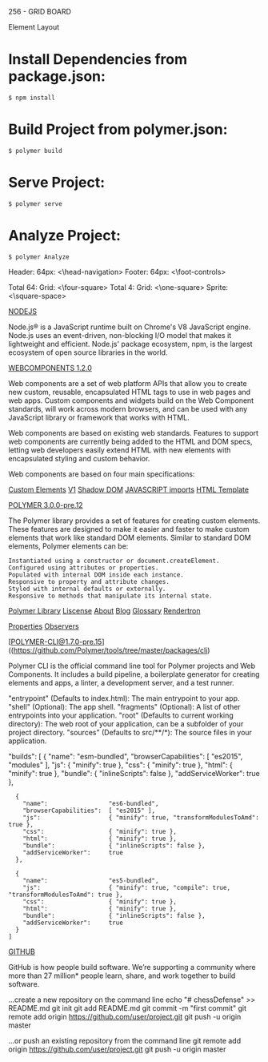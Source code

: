 256 - GRID BOARD

Element Layout

  # Install Dependencies from package.json:
    $ npm install
  
  # Build Project from polymer.json:
    $ polymer build

  # Serve Project:
    $ polymer serve

  # Analyze Project:
    $ polymer Analyze

  Header: 64px: <\head-navigation>
  Footer: 64px: <\foot-controls>

  Total 64: Grid:   <\four-square>
  Total 4:  Grid:   <\one-square>
            Sprite: <\square-space>

[NODEJS](https://nodejs.org/en/)

  Node.js® is a JavaScript runtime built on Chrome's V8 JavaScript engine. Node.js uses an event-driven, non-blocking I/O model that makes it lightweight and efficient. Node.js' package ecosystem, npm, is the largest ecosystem of open source libraries in the world.

[WEBCOMPONENTS 1.2.0](https://www.webcomponents.org/)

  Web components are a set of web platform APIs that allow you to create new custom, reusable, encapsulated HTML tags to use in web pages and web apps. Custom components and widgets build on the Web Component standards, will work across modern browsers, and can be used with any JavaScript library or framework that works with HTML.

  Web components are based on existing web standards. Features to support web components are currently being added to the HTML and DOM specs, letting web developers easily extend HTML with new elements with encapsulated styling and custom behavior.

  Web components are based on four main specifications:

  [Custom Elements](https://w3c.github.io/webcomponents/spec/custom/) [V1](https://hayato.io/2016/shadowdomv1/)
  [Shadow DOM](https://w3c.github.io/webcomponents/spec/shadow/)
  [JAVASCRIPT imports](https://w3c.github.io/webcomponents/spec/imports/)
  [HTML Template](https://html.spec.whatwg.org/multipage/scripting.html#the-template-element/)

[POLYMER 3.0.0-pre.12](https://www.polymer-project.org/2.0/docs/devguide/feature-overview)

  The Polymer library provides a set of features for creating custom elements. These features are designed to make it easier and faster to make custom elements that work like standard DOM elements. Similar to standard DOM elements, Polymer elements can be:

    Instantiated using a constructor or document.createElement.
    Configured using attributes or properties.
    Populated with internal DOM inside each instance.
    Responsive to property and attribute changes.
    Styled with internal defaults or externally.
    Responsive to methods that manipulate its internal state.

  [Polymer Library](https://www.polymer-project.org/2.0/docs/devguide/feature-overview)
  [Liscense](https://github.com/Polymer/polymer/blob/master/LICENSE.txt)
  [About](https://www.polymer-project.org/about)
  [Blog](https://www.polymer-project.org/blog/)
  [Glossary](https://www.polymer-project.org/2.0/docs/glossary)
  [Rendertron](https://render-tron.appspot.com/)

  [Properties](https://www.polymer-project.org/2.0/docs/devguide/properties)
  [Observers](https://www.polymer-project.org/2.0/docs/devguide/observers)

[POLYMER-CLI@1.7.0-pre.15]((https://github.com/Polymer/tools/tree/master/packages/cli)

  Polymer CLI is the official command line tool for Polymer projects and Web Components. It includes a build pipeline, a boilerplate generator for creating elements and apps, a linter, a development server, and a test runner.

  "entrypoint" (Defaults to index.html): The main entrypoint to your app.
  "shell" (Optional): The app shell.
  "fragments" (Optional): A list of other entrypoints into your application.
  "root" (Defaults to current working directory): The web root of your application, can be a subfolder of your project directory.
  "sources" (Defaults to src/**/*): The source files in your application.

 "builds": [
      {
        "name":                 "esm-bundled",
        "browserCapabilities":  [ "es2015", "modules" ],
        "js":                   { "minify": true },
        "css":                  { "minify": true },
        "html":                 { "minify": true },
        "bundle":               { "inlineScripts": false },
        "addServiceWorker":     true
      },

      {
        "name":                 "es6-bundled",
        "browserCapabilities":  [ "es2015" ],
        "js":                   { "minify": true, "transformModulesToAmd": true },
        "css":                  { "minify": true },
        "html":                 { "minify": true },
        "bundle":               { "inlineScripts": false },
        "addServiceWorker":     true
      },
      
      {
        "name":                 "es5-bundled",
        "js":                   { "minify": true, "compile": true, "transformModulesToAmd": true },
        "css":                  { "minify": true },
        "html":                 { "minify": true },
        "bundle":               { "inlineScripts": false },
        "addServiceWorker":     true
      }
    ]

[GITHUB](https://git-scm.com/docs)

  GitHub is how people build software.
  We’re supporting a community where more than 27 million* people learn, share, and work together to build software.

  ...create a new repository on the command line
  echo "# chessDefense" >> README.md
  git init
  git add README.md
  git commit -m "first commit"
  git remote add origin https://github.com/user/project.git
  git push -u origin master

  …or push an existing repository from the command line
  git remote add origin https://github.com/user/project.git
  git push -u origin master